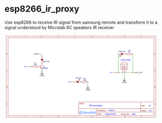 # esp8266_ir_proxy
Use esp8266 to receive IR signal from samsung remote and transform it to a signal understood by Microlab 6C speakers IR receiver

![Schematic](https://github.com/alexandru-2016/esp8266_ir_proxy/blob/master/Schematic.svg)
